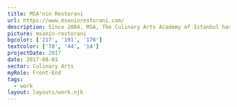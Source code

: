 ```yaml
---
title: MSA'nin Restorani
url: https://www.msaninrestorani.com/
description: Since 2004, MSA, The Culinary Arts Academy of Istanbul has been delivering professional education programs.
picture: msanin-restorani
bgcolor: ['217', '191', '176']
textcolor: ['78', '44', '14']
projectDate: 2017
date: 2017-08-01
sector: Culinary Arts
myRole: Front-End
tags:
  - work
layout: layouts/work.njk
---
```

